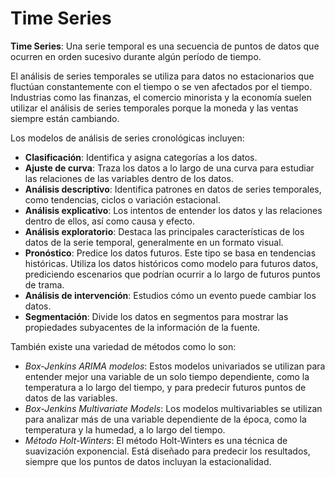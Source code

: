 # Time Series

**Time Series**: Una serie temporal es una secuencia de puntos de datos que ocurren en orden sucesivo durante algún período de tiempo.

El análisis de series temporales se utiliza para datos no estacionarios que fluctúan constantemente con el tiempo o se ven afectados por el tiempo. Industrias como las finanzas, el comercio minorista y la economía suelen utilizar el análisis de series temporales porque la moneda y las ventas siempre están cambiando. 

Los modelos de análisis de series cronológicas incluyen:

- **Clasificación**: Identifica y asigna categorías a los datos.
- **Ajuste de curva**: Traza los datos a lo largo de una curva para estudiar las relaciones de las variables dentro de los datos.
- **Análisis descriptivo**: Identifica patrones en datos de series temporales, como tendencias, ciclos o variación estacional.
- **Análisis explicativo**: Los intentos de entender los datos y las relaciones dentro de ellos, así como causa y efecto.
- **Análisis exploratorio**: Destaca las principales características de los datos de la serie temporal, generalmente en un formato visual.
- **Pronóstico**: Predice los datos futuros. Este tipo se basa en tendencias históricas. Utiliza los datos históricos como modelo para futuros datos, prediciendo escenarios que podrían ocurrir a lo largo de futuros puntos de trama.
- **Análisis de intervención**: Estudios cómo un evento puede cambiar los datos.
- **Segmentación**: Divide los datos en segmentos para mostrar las propiedades subyacentes de la información de la fuente.

También existe una variedad de métodos como lo son:

- _Box-Jenkins ARIMA modelos_: Estos modelos univariados se utilizan para entender mejor una variable de un solo tiempo dependiente, como la temperatura a lo largo del tiempo, y para predecir futuros puntos de datos de las variables.
- _Box-Jenkins Multivariate Models_: Los modelos multivariables se utilizan para analizar más de una variable dependiente de la época, como la temperatura y la humedad, a lo largo del tiempo.
- _Método Holt-Winters_: El método Holt-Winters es una técnica de suavización exponencial. Está diseñado para predecir los resultados, siempre que los puntos de datos incluyan la estacionalidad.
